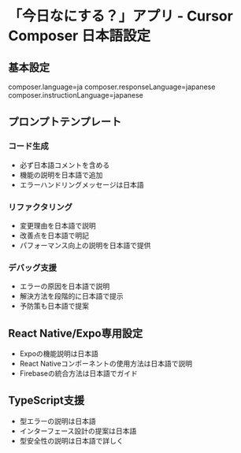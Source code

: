 # 「今日なにする？」アプリ - Cursor Composer 日本語設定

## 基本設定

composer.language=ja
composer.responseLanguage=japanese
composer.instructionLanguage=japanese

## プロンプトテンプレート

### コード生成

- 必ず日本語コメントを含める
- 機能の説明を日本語で追加
- エラーハンドリングメッセージは日本語

### リファクタリング

- 変更理由を日本語で説明
- 改善点を日本語で明記
- パフォーマンス向上の説明を日本語で提供

### デバッグ支援

- エラーの原因を日本語で説明
- 解決方法を段階的に日本語で提示
- 予防策も日本語で提案

## React Native/Expo専用設定

- Expoの機能説明は日本語
- React Nativeコンポーネントの使用方法は日本語で説明
- Firebaseの統合方法は日本語でガイド

## TypeScript支援

- 型エラーの説明は日本語
- インターフェース設計の提案は日本語
- 型安全性の説明は日本語で詳しく
